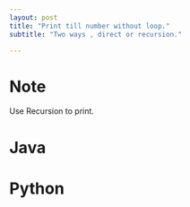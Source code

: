 ```yaml
---
layout: post
title: "Print till number without loop."
subtitle: "Two ways , direct or recursion." 

---
```


# Note

Use Recursion to print. 

# Java

<script src="https://gist.github.com/abhishekbalam/e8d4a3dafee37b0ea46946461e777d99.js"></script>

# Python

<script src="https://gist.github.com/abhishekbalam/2deb5103d1f9a11dc11b5d72410d82ee.js"></script>